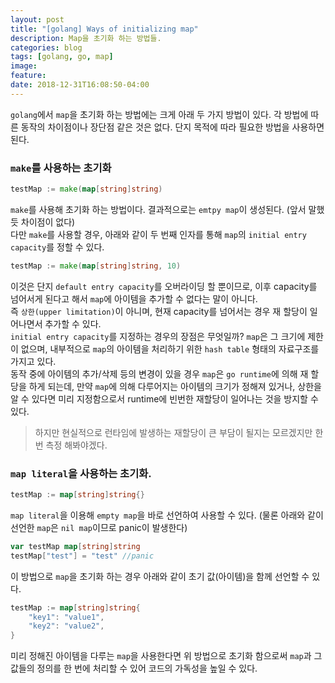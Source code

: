 ```yaml
---
layout: post
title: "[golang] Ways of initializing map"
description: Map을 초기화 하는 방법들.
categories: blog
tags: [golang, go, map]
image:
feature:
date: 2018-12-31T16:08:50-04:00
---
```


`golang`에서 `map`을 초기화 하는 방법에는 크게 아래 두 가지 방법이 있다. 각 방법에 따른 동작의 차이점이나 장단점 같은 것은 없다. 단지 목적에 따라 필요한 방법을 사용하면 된다.
### `make`를 사용하는 초기화
```go
testMap := make(map[string]string)
```
`make`를 사용해 초기화 하는 방법이다. 결과적으로는 `emtpy map`이 생성된다. (앞서 말했듯 차이점이 없다)  
다만 `make`를 사용할 경우, 아래와 같이 두 번째 인자를 통해 `map`의 `initial entry capacity`를 정할 수 있다.  
```go
testMap := make(map[string]string, 10)
```
이것은 단지 `default entry capacity`를 오버라이딩 할 뿐이므로, 이후 capacity를 넘어서게 된다고 해서 `map`에 아이템을 추가할 수 없다는 말이 아니다.  
즉 `상한(upper limitation)`이 아니며, 현재 capacity를 넘어서는 경우 재 할당이 일어나면서 추가할 수 있다.  
`initial entry capacity`를 지정하는 경우의 장점은 무엇일까? `map`은 그 크기에 제한이 없으며, 내부적으로 `map`의 아이템을 처리하기 위한 `hash table` 형태의 자료구조를 가지고 있다.  
동작 중에 아이템의 추가/삭제 등의 변경이 있을 경우 `map`은 `go runtime`에 의해 재 할당을 하게 되는데, 만약 `map`에 의해 다루어지는 아이템의 크기가 정해져 있거나, 상한을 알 수 있다면 미리 지정함으로서 runtime에 빈번한 재할당이 일어나는 것을 방지할 수 있다.
> 하지만 현실적으로 런타임에 발생하는 재할당이 큰 부담이 될지는 모르겠지만 한 번 측정 해봐야겠다.

### `map literal`을 사용하는 초기화.
```go
testMap := map[string]string{}
```
`map literal`을 이용해 `empty map`을 바로 선언하여 사용할 수 있다. (물론 아래와 같이 선언한 `map`은 `nil map`이므로 panic이 발생한다)
```go
var testMap map[string]string
testMap["test"] = "test" //panic
```
이 방법으로 `map`을 초기화 하는 경우 아래와 같이 초기 값(아이템)을 함께 선언할 수 있다.
```go
testMap := map[string]string{
    "key1": "value1",
    "key2": "value2",
}
```
미리 정해진 아이템을 다루는 `map`을 사용한다면 위 방법으로 초기화 함으로써 `map`과 그 값들의 정의를 한 번에 처리할 수 있어 코드의 가독성을 높일 수 있다.
